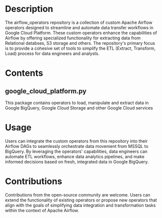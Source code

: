 # Description #
The airflow_operators repository is a collection of custom Apache Airflow operators designed to streamline and automate data transfer workflows in Google Cloud Platform.
These custom operators enhance the capabilities of Airflow by offering specialized functionality for extracting data from Relational databses, S3 storage and others.
The repository's primary focus is to provide a cohesive set of tools to simplify the ETL (Extract, Transform, Load) process for data engineers and analysts.

# Contents #

## google_cloud_platform.py ##
This package contains operators to load, manipulate and extract data in Google BigQuery, Google Cloud Storage and other Google Cloud services


# Usage # 
Users can integrate the custom operators from this repository into their Airflow DAGs to seamlessly orchestrate data movement from MSSQL to BigQuery. 
By leveraging the operators' capabilities, data engineers can automate ETL workflows, 
enhance data analytics pipelines, and make informed decisions based on fresh, integrated data in Google BigQuery.

# Contributions #
Contributions from the open-source community are welcome. 
Users can extend the functionality of existing operators or propose new operators 
that align with the goals of simplifying data integration and transformation tasks within the context of Apache Airflow.
